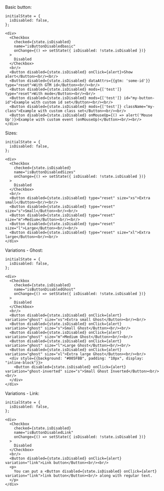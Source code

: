 Basic button:

    initialState = {
      isDisabled: false,
    };

    <div>
      <Checkbox
        checked={state.isDisabled}
        name="isButtonDisabledbasic"
        onChange={() => setState({ isDisabled: !state.isDisabled })}
      >
        Disabled
      </Checkbox>
      <br/>
      <Button disabled={state.isDisabled} onClick={alert}>Show alert</Button><br/><br/>
      <Button disabled={state.isDisabled} dataAttrs={{gtm: 'some-id'}} type="reset">With GTM id</Button><br/><br/>
      <Button disabled={state.isDisabled} mods={['test']} type="reset">With mode</Button><br/><br/>
      <Button disabled={state.isDisabled} mods={['test']} id="my-button-id">Example with custom id set</Button><br/><br/>
      <Button disabled={state.isDisabled} mods={['test']} className="my-class">Example with custom class set</Button><br/><br/>
      <Button disabled={state.isDisabled} onMouseUp={() => alert('Mouse Up')}>Example with custom event (onMouseUp)</Button><br/><br/>
    </div>

Sizes:

    initialState = {
      isDisabled: false,
    };

    <div>
      <Checkbox
        checked={state.isDisabled}
        name="isButtonDisabledSizes"
        onChange={() => setState({ isDisabled: !state.isDisabled })}
      >
        Disabled
      </Checkbox>
      <br/>
      <Button disabled={state.isDisabled} type="reset" size="xs">Extra small</Button><br/><br/>
      <Button disabled={state.isDisabled} type="reset" size="s">Small</Button><br/><br/>
      <Button disabled={state.isDisabled} type="reset" size="m">Medium</Button><br/><br/>
      <Button disabled={state.isDisabled} type="reset" size="l">Large</Button><br/><br/>
      <Button disabled={state.isDisabled} type="reset" size="xl">Extra large</Button><br/><br/>
    </div>

Variations - Ghost:

    initialState = {
      isDisabled: false,
    };

    <div>
      <Checkbox
        checked={state.isDisabled}
        name="isButtonDisabledGhost"
        onChange={() => setState({ isDisabled: !state.isDisabled })}
      >
        Disabled
      </Checkbox>
      <br/>
      <Button disabled={state.isDisabled} onClick={alert} variation="ghost" size="xs">Extra small Ghost</Button><br/><br/>
      <Button disabled={state.isDisabled} onClick={alert} variation="ghost" size="s">Small Ghost</Button><br/><br/>
      <Button disabled={state.isDisabled} onClick={alert} variation="ghost" size="m">Medium Ghost</Button><br/><br/>
      <Button disabled={state.isDisabled} onClick={alert} variation="ghost" size="l">Large Ghost</Button><br/><br/>
      <Button disabled={state.isDisabled} onClick={alert} variation="ghost" size="xl">Extra large Ghost</Button><br/><br/>
      <div style={{background: "#005FBB", padding: "10px", display: "inline-block"}}>
        <Button disabled={state.isDisabled} onClick={alert} variation="ghost-inverted" size="s">Small Ghost Inverted</Button><br/><br/>
      </div>
    </div>

Variations - Link:

    initialState = {
      isDisabled: false,
    };

    <div>
      <Checkbox
        checked={state.isDisabled}
        name="isButtonDisabledLink"
        onChange={() => setState({ isDisabled: !state.isDisabled })}
      >
        Disabled
      </Checkbox>
      <br/>
      <Button disabled={state.isDisabled} onClick={alert} variation="link">Link button</Button><br/><br/>
      <p>
        You can put a <Button disabled={state.isDisabled} onClick={alert} variation="link">link button</Button><br/> along with regular text.
      </p>
    </div>

